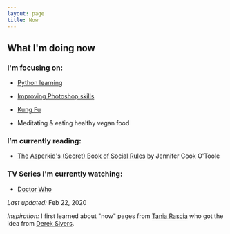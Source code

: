 ```yaml
---
layout: page
title: Now
---
```


## What I'm doing now


### I'm focusing on:
- [Python learning](https://www.udemy.com/automate/)

- [Improving Photoshop skills](http://www.youtube.com/watch?v=sF_jSrBhdlg)

- [Kung Fu](https://www.youtube.com/watch?v=6QL0v5wLxKM)

- Meditating & eating healthy vegan food


### I’m currently reading:
- [The Asperkid's (Secret) Book of Social Rules](https://www.goodreads.com/book/show/14903347-the-asperkid-s-secret-book-of-social-rules) by Jennifer Cook O'Toole


### TV Series I'm currently watching:
- [Doctor Who](https://www.bbc.co.uk/programmes/b006q2x0)


*Last updated:* Feb 22, 2020

*Inspiration:* I first learned about "now" pages from [Tania Rascia](https://taniarascia.com) who got the idea from [Derek Sivers](https://sivers.org/).

